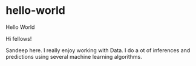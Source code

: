 # hello-world
Hello World

Hi fellows!

Sandeep here. I really enjoy working with Data. I do a ot of inferences and predictions using several machine learning algorithms.
